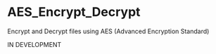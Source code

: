 # AES_Encrypt_Decrypt
Encrypt and Decrypt files using AES (Advanced Encryption Standard)

IN DEVELOPMENT
